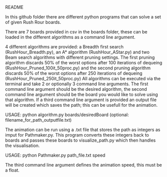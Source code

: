 README

In this github folder there are different python programs that can solve a set of given Rush Rour boards.

There are 7 boards provided in csv in the boards folder, these can be loaded in the different algorithms as a command line argument.

4 different algorithms are provided: a Breadth first search (RushHour_Breadth.py), an A* algorithm (RushHour_AStar.py) and two Beam search algorithms with different pruning settings.
The first pruning algorithm discards 50% of the worst options after 100 iterations of dequeing (RushHour_Pruned_100it_50proc.py) and the second pruning algorithm discards 50% of the worst options after 250 iterations of dequeing (RushHour_Pruned_250it_50proc.py)  All algorithms can be executed via the terminal and take 2 or optionally 3 command line arguments. The first command line argument should be the desired algorithm, the second command line argument should be the board you would like to solve using that algorithm. If a third command line argument is provided an output file will be created which saves the path; this can be usefull for the animation. 

USAGE: 
python algorithm.py boards/desiredBoard (optional: filename_for_path_outputfile.txt)

The animation can be run using a .txt file that stores the path as integers as imput for Pathmaker.py. This program converts these integers back to boards and passes these boards to visualize_path.py which then handles the visualisation.

USAGE:
python Pathmaker.py path_file.txt speed

The third command line argument defines the animation speed, this must be a float.

